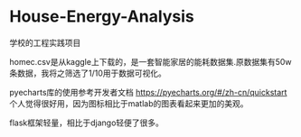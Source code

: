 # House-Energy-Analysis
学校的工程实践项目

homec.csv是从kaggle上下载的，是一套智能家居的能耗数据集.原数据集有50w条数据，我将之筛选了1/10用于数据可视化。

pyecharts库的使用参考开发者文档 https://pyecharts.org/#/zh-cn/quickstart 个人觉得很好用，因为图标相比于matlab的图表看起来更加的美观。

flask框架轻量，相比于django轻便了很多。

